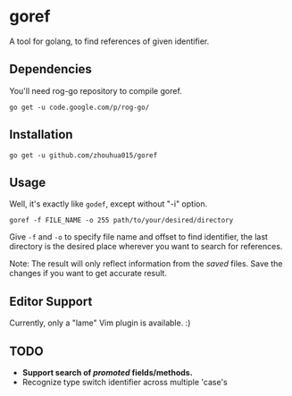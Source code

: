goref
=====

A tool for golang, to find references of given identifier.

Dependencies
------------

You'll need rog-go repository to compile goref.

`go get -u code.google.com/p/rog-go/`

Installation 
------------

`go get -u github.com/zhouhua015/goref`

Usage
-----------

Well, it's exactly like `godef`, except without "-i" option.

`goref -f FILE_NAME -o 255 path/to/your/desired/directory`

Give `-f` and `-o` to specify file name and offset to find identifier, the last directory is the desired place wherever you want to search for references.

Note: The result will only reflect information from the _saved_ files. Save the changes if you want to get accurate result.

Editor Support
-------------

Currently, only a "lame" Vim plugin is available. :) 

TODO
--------------

 - **Support search of _promoted_ fields/methods.**
 - Recognize type switch identifier across multiple 'case's